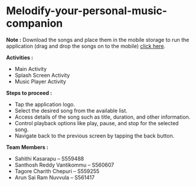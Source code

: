# Melodify-your-personal-music-companion

**Note :** Download the songs and place them in the mobile storage to run the application (drag and drop the songs on to the mobile) [click here](https://drive.google.com/drive/folders/1ikYiqbcQZOV2-f2fKOxtOsFArgLvS7iR?usp=drive_link).

**Activities :**
  - Main Activity
  - Splash Screen Activity
  - Music Player Activity

**Steps to proceed :**
- Tap the application logo.
- Select the desired song from the available list.
- Access details of the song such as title, duration, and other information.
- Control playback options like play, pause, and stop for the selected song.
- Navigate back to the previous screen by tapping the back button.

**Team Members :**
- Sahithi Kasarapu – S559488
- Santhosh Reddy Vantikommu – S560607
- Tagore Charith Chepuri – S559255
- Arun Sai Ram Nuvvula – S561417
